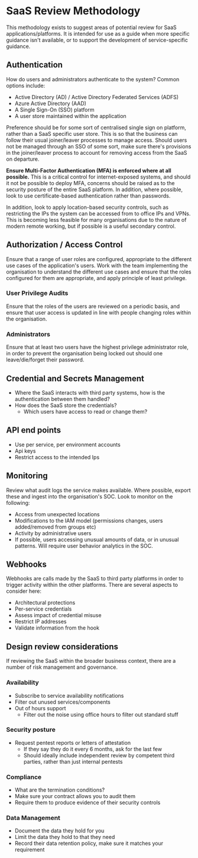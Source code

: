 # SaaS Review Methodology

This methodology exists to suggest areas of potential review for SaaS applications/platforms. It is intended for use as a guide when more specific guidance isn't available, or to support the development of service-specific guidance.

## Authentication

How do users and administrators authenticate to the system? Common options include:

* Active Directory (AD) / Active Directory Federated Services (ADFS)
* Azure Active Directory (AAD)
* A Single Sign-On (SSO) platform
* A user store maintained within the application

Preference should be for some sort of centralised single sign on platform, rather than a SaaS specific user store. This is so that the business can follow their usual joiner/leaver processes to manage access. Should users not be managed through an SSO of some sort, make sure there's provisions in the joiner/leaver process to account for removing access from the SaaS on departure.

**Ensure Multi-Factor Authentication (MFA) is enforced where at all possible.**  This is a critical control for internet-exposed systems, and should it not be possible to deploy MFA, concerns should be raised as to the security posture of the entire SaaS platform. In addition, where possible, look to use certificate-based authentication rather than passwords.

In addition, look to apply location-based security controls, such as restricting the IPs the system can be accessed from to office IPs and VPNs. This is becoming less feasible for many organisations due to the nature of modern remote working, but if possible is a useful secondary control.

## Authorization / Access Control

Ensure that a range of user roles are configured, appropriate to the different use cases of the application's users. Work with the team implementing the organisation to understand the different use cases and ensure that the roles configured for them are appropriate, and apply principle of least privilege.

### User Privilege Audits

Ensure that the roles of the users are reviewed on a periodic basis, and ensure that user access is updated in line with people changing roles within the organisation.

### Administrators

Ensure that at least two users have the highest privilege administrator role, in order to prevent the organisation being locked out should one leave/die/forget their password.

## Credential and Secrets Management

* Where the SaaS interacts with third party systems, how is the authentication between them handled?
* How does the SaaS store the credentials?
  * Which users have access to read or change them?

## API end points

* Use per service, per environment accounts
* Api keys
* Restrict access to the intended Ips

## Monitoring

Review what audit logs the service makes available. Where possible, export these and ingest into the organisation's SOC. Look to monitor on the following:

* Access from unexpected locations
* Modifications to the IAM model (permissions changes, users added/removed from groups etc)
* Activity by administrative users
* If possible, users accessing unusual amounts of data, or in unusual patterns. Will require user behavior analytics in the SOC.

## Webhooks

Webhooks are calls made by the SaaS to third party platforms in order to trigger activity within the other platforms. There are several aspects to consider here:

* Architectural protections
* Per-service credentials
* Assess impact of credential misuse
* Restrict IP addresses
* Validate information from the hook

## Design review considerations

If reviewing the SaaS within the broader business context, there are a number of risk management and governance.

### Availability

* Subscribe to service availability notifications
* Filter out unused services/components
* Out of hours support
  * Filter out the noise using office hours to filter out standard stuff

### Security posture

* Request pentest reports or letters of attestation
  * If they say they do it every 6 months, ask for the last few
  * Should ideally include independent review by competent third parties, rather than just internal pentests

### Compliance

* What are the termination conditions?
* Make sure your contract allows you to audit them
* Require them to produce evidence of their security controls
  
### Data Management

* Document the data they hold for you
* Limit the data they hold to that they need
* Record their data retention policy, make sure it matches your requirement
